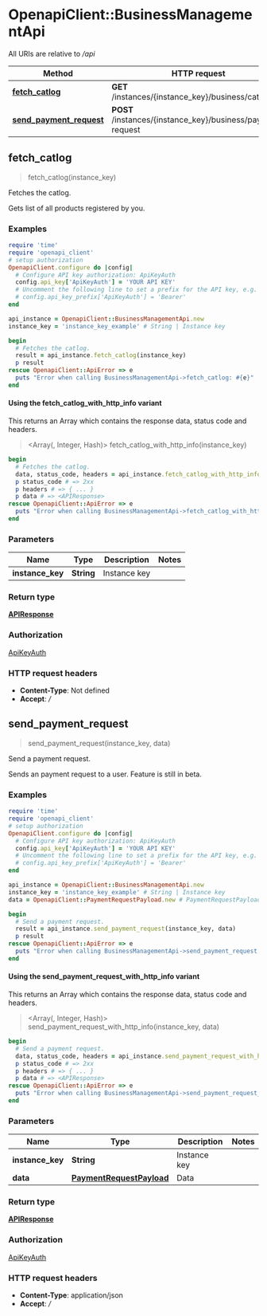 # OpenapiClient::BusinessManagementApi

All URIs are relative to */api*

| Method | HTTP request | Description |
| ------ | ------------ | ----------- |
| [**fetch_catlog**](BusinessManagementApi.md#fetch_catlog) | **GET** /instances/{instance_key}/business/catalog | Fetches the catlog. |
| [**send_payment_request**](BusinessManagementApi.md#send_payment_request) | **POST** /instances/{instance_key}/business/payment-request | Send a payment request. |


## fetch_catlog

> <APIResponse> fetch_catlog(instance_key)

Fetches the catlog.

Gets list of all products registered by you.

### Examples

```ruby
require 'time'
require 'openapi_client'
# setup authorization
OpenapiClient.configure do |config|
  # Configure API key authorization: ApiKeyAuth
  config.api_key['ApiKeyAuth'] = 'YOUR API KEY'
  # Uncomment the following line to set a prefix for the API key, e.g. 'Bearer' (defaults to nil)
  # config.api_key_prefix['ApiKeyAuth'] = 'Bearer'
end

api_instance = OpenapiClient::BusinessManagementApi.new
instance_key = 'instance_key_example' # String | Instance key

begin
  # Fetches the catlog.
  result = api_instance.fetch_catlog(instance_key)
  p result
rescue OpenapiClient::ApiError => e
  puts "Error when calling BusinessManagementApi->fetch_catlog: #{e}"
end
```

#### Using the fetch_catlog_with_http_info variant

This returns an Array which contains the response data, status code and headers.

> <Array(<APIResponse>, Integer, Hash)> fetch_catlog_with_http_info(instance_key)

```ruby
begin
  # Fetches the catlog.
  data, status_code, headers = api_instance.fetch_catlog_with_http_info(instance_key)
  p status_code # => 2xx
  p headers # => { ... }
  p data # => <APIResponse>
rescue OpenapiClient::ApiError => e
  puts "Error when calling BusinessManagementApi->fetch_catlog_with_http_info: #{e}"
end
```

### Parameters

| Name | Type | Description | Notes |
| ---- | ---- | ----------- | ----- |
| **instance_key** | **String** | Instance key |  |

### Return type

[**APIResponse**](APIResponse.md)

### Authorization

[ApiKeyAuth](../README.md#ApiKeyAuth)

### HTTP request headers

- **Content-Type**: Not defined
- **Accept**: */*


## send_payment_request

> <APIResponse> send_payment_request(instance_key, data)

Send a payment request.

Sends an payment request to a user. Feature is still in beta.

### Examples

```ruby
require 'time'
require 'openapi_client'
# setup authorization
OpenapiClient.configure do |config|
  # Configure API key authorization: ApiKeyAuth
  config.api_key['ApiKeyAuth'] = 'YOUR API KEY'
  # Uncomment the following line to set a prefix for the API key, e.g. 'Bearer' (defaults to nil)
  # config.api_key_prefix['ApiKeyAuth'] = 'Bearer'
end

api_instance = OpenapiClient::BusinessManagementApi.new
instance_key = 'instance_key_example' # String | Instance key
data = OpenapiClient::PaymentRequestPayload.new # PaymentRequestPayload | Data

begin
  # Send a payment request.
  result = api_instance.send_payment_request(instance_key, data)
  p result
rescue OpenapiClient::ApiError => e
  puts "Error when calling BusinessManagementApi->send_payment_request: #{e}"
end
```

#### Using the send_payment_request_with_http_info variant

This returns an Array which contains the response data, status code and headers.

> <Array(<APIResponse>, Integer, Hash)> send_payment_request_with_http_info(instance_key, data)

```ruby
begin
  # Send a payment request.
  data, status_code, headers = api_instance.send_payment_request_with_http_info(instance_key, data)
  p status_code # => 2xx
  p headers # => { ... }
  p data # => <APIResponse>
rescue OpenapiClient::ApiError => e
  puts "Error when calling BusinessManagementApi->send_payment_request_with_http_info: #{e}"
end
```

### Parameters

| Name | Type | Description | Notes |
| ---- | ---- | ----------- | ----- |
| **instance_key** | **String** | Instance key |  |
| **data** | [**PaymentRequestPayload**](PaymentRequestPayload.md) | Data |  |

### Return type

[**APIResponse**](APIResponse.md)

### Authorization

[ApiKeyAuth](../README.md#ApiKeyAuth)

### HTTP request headers

- **Content-Type**: application/json
- **Accept**: */*

